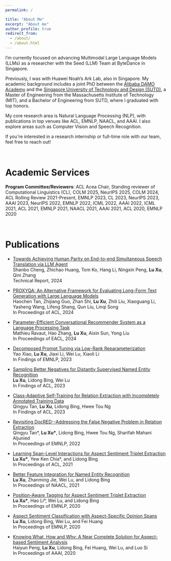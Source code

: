 ```yaml
---
permalink: /

title: "About Me"
excerpt: "About me"
author_profile: true
redirect_from: 
  - /about/
  - /about.html
---
```


I’m currently focused on advancing Multimodal Large Language Models (LLMs) as a researcher with the Seed (LLM) Team at ByteDance in Singapore.

Previously, I was with Huawei Noah’s Ark Lab, also in Singapore. My academic background includes a joint PhD between the [Alibaba DAMO Academy](https://damo.alibaba.com/) and the [Singapore University of Technology and Design (SUTD)](https://www.sutd.edu.sg/), a Master of Engineering from the Massachusetts Institute of Technology (MIT), and a Bachelor of Engineering from SUTD, where I graduated with top honors.

My core research area is Natural Language Processing (NLP), with publications in top venues like ACL, EMNLP, NAACL, and AAAI. I also explore areas such as Computer Vision and Speech Recognition.

If you're interested in a research internship or full-time role with our team, feel free to reach out!

<br/>

Academic Services
======
**Program Committee/Reviewers**:  ACL Acea Chair, Standing reviewer of Computational Linguistics (CL), COLM 2025, NeurIPS 2025, COLM 2024, ACL Rolling Review 2021-Present, EMNLP 2023, CL 2023, NeurIPS 2023, AAAI 2023, NeurIPS  2022, EMNLP 2022, ICML 2022,  AAAI 2022, ICML 2021,  ACL 2021, EMNLP 2021,  NAACL 2021, AAAI 2021, ACL 2020,  EMNLP 2020

<br/>

Publications
======
- [Towards Achieving Human Parity on End-to-end Simultaneous Speech Translation via LLM Agent](https://arxiv.org/pdf/2407.21646)<br/>
Shanbo Cheng, Zhichao Huang, Tom Ko, Hang Li, Ningxin Peng, **Lu Xu**, Qini Zhang<br/>
Technical Report, 2024

- [PROXYQA: An Alternative Framework for Evaluating Long-Form Text Generation with Large Language Models](https://arxiv.org/pdf/2401.15042.pdf)<br/>
Haochen Tan, Zhijiang Guo, Zhan Shi, **Lu Xu**, Zhili Liu, Xiaoguang Li, Yasheng Wang, Lifeng Shang, Qun Liu, Linqi Song<br/>
In Proceedings of ACL, 2024

- [Parameter-Efficient Conversational Recommender System as a Language Processing Task](https://arxiv.org/pdf/2401.14194.pdf)<br/>
Mathieu Ravaut, Hao Zhang, **Lu Xu**, Aixin Sun, Yong Liu<br/>
In Proceedings of EACL, 2024

- [Decomposed Prompt Tuning via Low-Rank Reparameterization](https://arxiv.org/pdf/2310.10094.pdf)<br/>
Yao Xiao, **Lu Xu**, Jiaxi Li, Wei Lu, Xiaoli Li<br/>
In Findings of EMNLP, 2023

- [Sampling Better Negatives for Distantly Supervised Named Entity Recognition](https://arxiv.org/pdf/2305.13142.pdf)<br/>
**Lu Xu**, Lidong Bing, Wei Lu<br/>
In Findings of ACL, 2023

- [Class-Adaptive Self-Training for Relation Extraction with Incompletely Annotated Training Data](https://arxiv.org/pdf/2306.09697.pdf)<br/>
Qingyu Tan, **Lu Xu**, Lidong Bing, Hwee Tou Ng<br/>
In Findings of ACL, 2023

- [Revisiting DocRED--Addressing the False Negative Problem in Relation Extraction](https://aclanthology.org/2022.emnlp-main.580.pdf)<br/>
Qingyu Tan\*, **Lu Xu\***, Lidong Bing, Hwee Tou Ng, Sharifah Mahani Aljunied<br/>
In Proceedings of EMNLP, 2022

- [Learning Span-Level Interactions for Aspect Sentiment Triplet Extraction](https://aclanthology.org/2021.acl-long.367.pdf)<br/>
**Lu  Xu\***, Yew Ken Chia\*, and Lidong Bing<br/>
In Proceedings of ACL, 2021

- [Better Feature Integration for Named Entity Recognition](https://arxiv.org/pdf/2104.05316.pdf)<br/>
**Lu  Xu**, Zhanming Jie, Wei Lu, and Lidong Bing<br/>
In Proceedings of NAACL, 2021

- [Position-Aware Tagging for Aspect Sentiment Triplet Extraction](https://arxiv.org/pdf/2010.02609.pdf)<br/>
**Lu  Xu\***,  Hao  Li\*,  Wei  Lu,  and  Lidong  Bing<br/>
In Proceedings of EMNLP, 2020

- [Aspect Sentiment Classification with Aspect-Specific Opinion Spans](https://arxiv.org/pdf/2010.02696.pdf)<br/>
**Lu  Xu**, Lidong Bing, Wei Lu, and Fei Huang<br/>
In Proceedings of EMNLP, 2020

- [Knowing What, How and Why: A Near Complete Solution for Aspect-based Sentiment Analysis](https://ojs.aaai.org//index.php/AAAI/article/view/6383)<br/>
Haiyun Peng, **Lu Xu**, Lidong Bing, Fei Huang, Wei Lu, and Luo Si<br/>
In Proceedings of AAAI, 2020

<br/>
